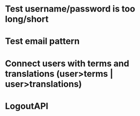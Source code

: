 # Test username/password is too long/short
# Test email pattern
# Connect users with terms and translations (user>terms | user>translations)
# LogoutAPI
